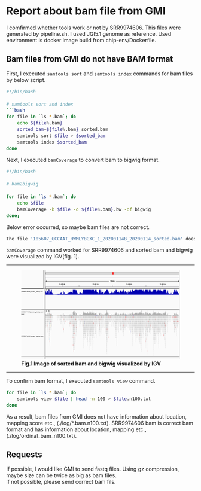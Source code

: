 # Report about bam file from GMI

I comfirmed whether tools work or not by SRR9974606. This files were generated by pipeline.sh. I used JGI5.1 genome as reference.
Used environment is docker image build from chip-env/Dockerfile.


## Bam files from GMI do not have BAM format

First, I executed `samtools sort` and `samtools index` commands for bam files by below script.

```bash
#!/bin/bash

# samtools sort and index
```bash
for file in `ls *.bam`; do
    echo ${file%.bam}
    sorted_bam=${file%.bam}_sorted.bam
    samtools sort $file > $sorted_bam
    samtools index $sorted_bam
done
```

Next, I executed `bamCoverage` to convert bam to bigwig format.

```bash
#!/bin/bash

# bam2bigwig

for file in `ls *.bam`; do
    echo $file
    bamCoverage -b $file -o ${file%.bam}.bw -of bigwig
done;
```

Below error occurred, so maybe bam files are not correct.

```bash
The file '105607_GCCAAT_HWMLYBGXC_1_20200114B_20200114_sorted.bam' does not have BAM or CRAM format
```

`bamCoverage` command worked for SRR9974606 and sorted bam and bigwig were visualized by IGV(fig. 1).

---

<figure>
    <img src="2020-02-01-00-28-17.png", width=, height=>
    <figcaption>
        <b>Fig.1 Image of sorted bam and bigwig visualized by IGV</b><br>
    </figcaption>
</figure>

---

To confirm bam format, I executed `samtools view` command.

```bash
for file in `ls *.bam`; do 
    samtools view $file | head -n 100 > $file.n100.txt
done
```

As a result, bam files from GMI does not have information about location, mapping score etc., (./log/\*.bam.n100.txt). SRR9974606 bam is correct bam format and has information about location, mapping etc., (./log/ordinal_bam_n100.txt).

## Requests

If possible, I would like GMI to send fastq files. Using gz compression, maybe size can be twice as big as bam files.  
if not possible, please send correct bam fils.
